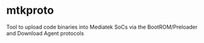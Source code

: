 # mtkproto
Tool to upload code binaries into Mediatek SoCs via the BootROM/Preloader and Download Agent protocols
